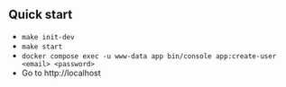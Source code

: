 ## Quick start

* `make init-dev`
* `make start`
* `docker compose exec -u www-data app bin/console app:create-user <email> <password>`
* Go to http://localhost
